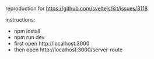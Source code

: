 reproduction for https://github.com/sveltejs/kit/issues/3118

instructions:

 - npm install
 - npm run dev
 - first open http://localhost:3000
 - then open http://localhost:3000/server-route
